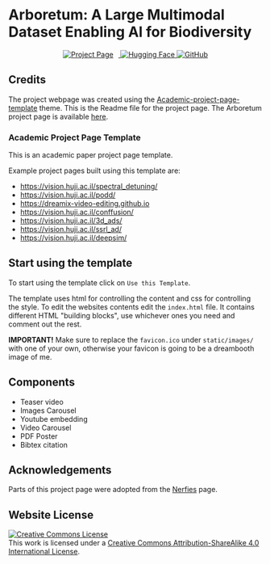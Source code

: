 

# Arboretum: A Large Multimodal Dataset Enabling AI for Biodiversity

<!-- Banner links -->
<div style="text-align:center;">
  <a href="https://baskargroup.github.io/Arboretum/" target="_blank">
    <img src="https://img.shields.io/badge/Project%20Page-Visit-blue" alt="Project Page" style="margin-right:10px;">
  </a>
  <a href="https://huggingface.co/datasets/ChihHsuan-Yang/Arboretum" target="_blank">
    <img src="https://img.shields.io/badge/Hugging%20Face-Visit-yellow" alt="Hugging Face">
  </a>
  <a href="https://github.com/baskargroup/Arboretum" target="_blank">
    <img src="https://img.shields.io/badge/GitHub-Visit-lightgrey" alt="GitHub">
  </a>
</div>


## Credits
The project webpage was created using the [Academic-project-page-template](https://github.com/eliahuhorwitz/Academic-project-page-template) theme. This is the Readme file for the project page. The Arboretum project page is available [here](https://baskargroup.github.io/Arboretum/).

### Academic Project Page Template
This is an academic paper project page template.


Example project pages built using this template are:
- https://vision.huji.ac.il/spectral_detuning/
- https://vision.huji.ac.il/podd/
- https://dreamix-video-editing.github.io
- https://vision.huji.ac.il/conffusion/
- https://vision.huji.ac.il/3d_ads/
- https://vision.huji.ac.il/ssrl_ad/
- https://vision.huji.ac.il/deepsim/



## Start using the template
To start using the template click on `Use this Template`.

The template uses html for controlling the content and css for controlling the style. 
To edit the websites contents edit the `index.html` file. It contains different HTML "building blocks", use whichever ones you need and comment out the rest.  

**IMPORTANT!** Make sure to replace the `favicon.ico` under `static/images/` with one of your own, otherwise your favicon is going to be a dreambooth image of me.

## Components
- Teaser video
- Images Carousel
- Youtube embedding
- Video Carousel
- PDF Poster
- Bibtex citation


## Acknowledgements

Parts of this project page were adopted from the [Nerfies](https://nerfies.github.io/) page.

## Website License
<a rel="license" href="http://creativecommons.org/licenses/by-sa/4.0/"><img alt="Creative Commons License" style="border-width:0" src="https://i.creativecommons.org/l/by-sa/4.0/88x31.png" /></a><br />This work is licensed under a <a rel="license" href="http://creativecommons.org/licenses/by-sa/4.0/">Creative Commons Attribution-ShareAlike 4.0 International License</a>.
